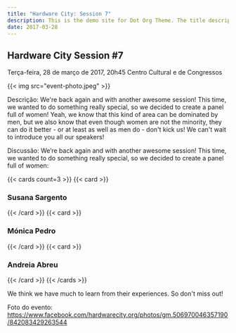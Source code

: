 ```yaml
---
title: "Hardware City: Session 7"
description: This is the demo site for Dot Org Theme. The title description and images front matter is required for meta og content.
date: 2017-03-28
---
```


## Hardware City Session #7
Terça-feira, 28 de março de 2017, 20h45
Centro Cultural e de Congressos

{{< img src="event-photo.jpeg" >}}

Descrição:
We're back again and with another awesome session! This time, we wanted to do something really special, so we decided to create a panel full of women! Yeah, we know that this kind of area can be dominated by men, but we also know that even though women are not the minority, they can do it better - or at least as well as men do - don't kick us! We can't wait to introduce you all our speakers!

Discussão:
We’re back again and with another awesome session! This time, we wanted to do something really special, so we decided to create a panel full of women:

{{< cards count=3 >}}
{{< card >}}
### Susana Sargento
{{< /card >}}
{{< card >}}
### Mónica Pedro
{{< /card >}}
{{< card >}}
### Andreia Abreu
{{< /card >}}
{{< /cards >}}

We think we have much to learn from their experiences. So don't miss out!



Foto do evento: https://www.facebook.com/hardwarecity.org/photos/gm.506970046357190/842083429263544
